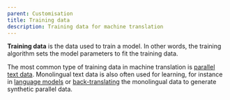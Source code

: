 ```yaml
---
parent: Customisation
title: Training data
description: Training data for machine translation
---
```


**Training data** is the data used to train a model.
In other words, the training algorithm sets the model parameters to fit the training data.

The most common type of training data in machine translation is [parallel text data](parallel-data.md).
Monolingual text data is also often used for learning, for instance in [language models](/concepts/language-model.md) or [back-translating](../features/customisation/back-translation.md) the monolingual data to generate synthetic parallel data.
